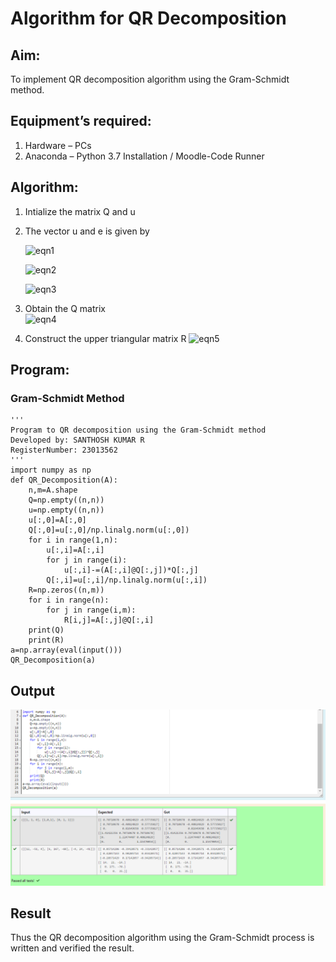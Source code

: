 # Algorithm for QR Decomposition
## Aim:
To implement QR decomposition algorithm using the Gram-Schmidt method.
## Equipment’s required:
1.	Hardware – PCs
2.	Anaconda – Python 3.7 Installation / Moodle-Code Runner
## Algorithm:
1.	Intialize the matrix Q and u
2.	The vector u and e is given by

    ![eqn1](./ex4.jpg)

    ![eqn2](./ex6.jpg)

    ![eqn3](./ex3.jpg)

3.	Obtain the Q matrix   
    ![eqn4](./ex1.jpg)
4.	Construct the upper triangular matrix R
    ![eqn5](./ex2.jpg)



## Program:
### Gram-Schmidt Method
```
''' 
Program to QR decomposition using the Gram-Schmidt method
Developed by: SANTHOSH KUMAR R
RegisterNumber: 23013562
'''
import numpy as np
def QR_Decomposition(A):
    n,m=A.shape
    Q=np.empty((n,n))
    u=np.empty((n,n))
    u[:,0]=A[:,0]
    Q[:,0]=u[:,0]/np.linalg.norm(u[:,0])
    for i in range(1,n):
        u[:,i]=A[:,i]
        for j in range(i):
            u[:,i]-=(A[:,i]@Q[:,j])*Q[:,j]
        Q[:,i]=u[:,i]/np.linalg.norm(u[:,i])
    R=np.zeros((n,m))
    for i in range(n):
        for j in range(i,m):
            R[i,j]=A[:,j]@Q[:,i]
    print(Q)
    print(R)
a=np.array(eval(input()))
QR_Decomposition(a)
```
## Output

![Alt text](<Screenshot 2023-12-24 201241-1.png>)

## Result
Thus the QR decomposition algorithm using the Gram-Schmidt process is written and verified the result.